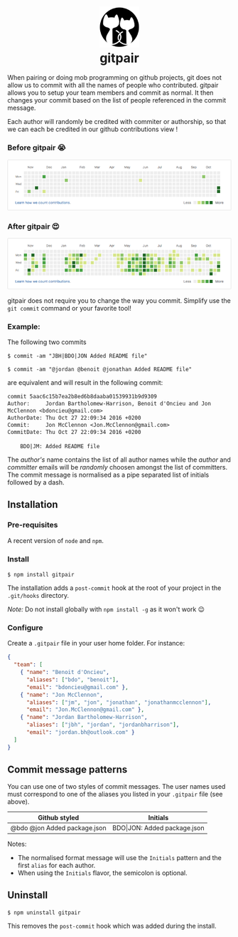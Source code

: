 <h1 align="center">
    <img src=https://github.com/bdo/gitpair/raw/master/docs/logo.png width=90><br>
    gitpair
</h1>

When pairing or doing mob programming on github projects, git does not allow us to commit with all the names of people who contributed. 
gitpair allows you to setup your team members and commit as normal. It then changes your commit based on the list of people referenced in the commit message.

Each author will randomly be credited with commiter or authorship, so that we can each be credited in our github contributions view !

### Before gitpair :sob:
![before](https://github.com/bdo/gitpair/raw/master/docs/before-gitpair.png)

### After gitpair :heart_eyes:
![after](https://github.com/bdo/gitpair/raw/master/docs/after-gitpair.png)

gitpair does not require you to change the way you commit. Simplify use the `git commit` command or your favorite tool! 

### Example:
The following two commits
```
$ commit -am "JBH|BDO|JON Added README file"
```
```
$ commit -am "@jordan @benoit @jonathan Added README file"
```
are equivalent and will result in the following commit:
```
commit 5aac6c15b7ea2b8ed6b8daaba01539931b9d9309
Author:     Jordan Bartholomew-Harrison, Benoit d'Oncieu and Jon McClennon <bdoncieu@gmail.com>
AuthorDate: Thu Oct 27 22:09:34 2016 +0200
Commit:     Jon McClennon <Jon.McClennon@gmail.com>
CommitDate: Thu Oct 27 22:09:34 2016 +0200

    BDO|JM: Added README file
```

The _author's_ name contains the list of all author names while the _author_ and _committer_ emails will be *randomly* choosen amongst the list of committers. The commit message is normalised as a pipe separated list of  initials followed by a dash. 

## Installation

### Pre-requisites

A recent version of `node` and `npm`.

### Install

```
$ npm install gitpair
```
The installation adds a `post-commit` hook at the root of your project in the `.git/hooks` directory.

*Note:* Do not install globally with `npm install -g` as it won't work :wink:

### Configure

Create a `.gitpair` file in your user home folder. For instance:

```json
{
  "team": [
    { "name": "Benoit d'Oncieu",             
      "aliases": ["bdo", "benoit"],
      "email": "bdoncieu@gmail.com" },
    { "name": "Jon McClennon",
      "aliases": ["jm", "jon", "jonathan", "jonathanmcclennon"],   
      "email": "Jon.McClennon@gmail.com" },
    { "name": "Jordan Bartholomew-Harrison", 
      "aliases": ["jbh", "jordan", "jordanbharrison"], 
      "email": "jordan.bh@outlook.com" }
  ]
}
```

## Commit message patterns

You can use one of two styles of commit messages. The user names used must correspond to one of the aliases you listed in your `.gitpair` file (see above).

| Github styled | Initials |
| --- | --- |
| @bdo @jon Added package.json | BDO\|JON: Added package.json |

Notes:
- The normalised format message will use the `Initials` pattern and the first `alias` for each author.
- When using the `Initials` flavor, the semicolon is optional.

## Uninstall

```
$ npm uninstall gitpair
```
This removes the `post-commit` hook which was added during the install.
